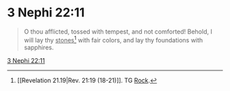 # 3 Nephi 22:11

> O thou afflicted, tossed with tempest, and not comforted! Behold, I will lay thy <u>stones</u>[^a] with fair colors, and lay thy foundations with sapphires.

[3 Nephi 22:11](https://www.churchofjesuschrist.org/study/scriptures/bofm/3-ne/22?lang=eng&id=p11#p11)


[^a]: [[Revelation 21.19|Rev. 21:19 (18-21)]]. TG [Rock](https://www.churchofjesuschrist.org/study/scriptures/tg/rock?lang=eng).
